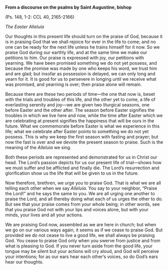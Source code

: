 

**From a discourse on the psalms by Saint Augustine, bishop**

(Ps. 148, 1-2: CCL 40, 2165-2166)

_The Easter Alleluia_

Our thoughts in this present life should turn on the praise of God, because it is in praising God that we shall rejoice for ever in the life to come; and no one can be ready for the next life unless he trains himself for it now. So we praise God during our earthly life, and at the same time we make our petitions to him. Our praise is expressed with joy, our petitions with yearning. We have been promised something we do not yet possess, and because the promise was made by one who keeps his word, we trust him and are glad; but insofar as possession is delayed, we can only long and yearn for it. It is good for us to persevere in longing until we receive what was promised, and yearning is over; then praise alone will remain.

Because there are these two periods of time—the one that now is, beset with the trials and troubles of this life, and the other yet to come, a life of everlasting serenity and joy—we are given two liturgical seasons, one before Easter and the other after. The season before Easter signifies the troubles in which we live here and now, while the time after Easter which we are celebrating at present signifies the happiness that will be ours in the future. What we commemorate before Easter is what we experience in this life; what we celebrate after Easter points to something we do not yet possess. This is why we keep the first season with fasting and prayer; but now the fast is over and we devote the present season to praise. Such is the meaning of the _Alleluia_ we sing.

Both these periods are represented and demonstrated for us in Christ our head. The Lord’s passion depicts for us our present life of trial—shows how we must suffer and be afflicted and finally die. The Lord’s resurrection and glorification show us the life that will be given to us in the future.

Now therefore, brethren, we urge you to praise God. That is what we are all telling each other when we say _Alleluia._ You say to your neighbor, “Praise the Lord!” and he says the same to you. We are all urging one another to praise the Lord, and all thereby doing what each of us urges the other to do. But see that your praise comes from your whole being; in other words, see that you praise God not with your lips and voices alone, but with your minds, your lives and all your actions.

We are praising God now, assembled as we are here in church; but when we go on our various ways again, it seems as if we cease to praise God. But provided we do not cease to live a good life, we shall always be praising God. You cease to praise God only when you swerve from justice and from what is pleasing to God. If you never turn aside from the good life, your tongue may be silent but your actions will cry aloud, and God will perceive your intentions; for as our ears hear each other’s voices, so do God’s ears hear our thoughts.

